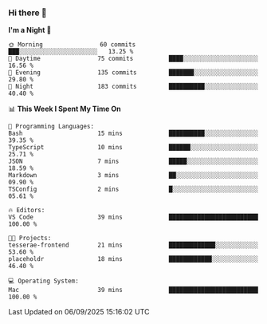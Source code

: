 ### Hi there 👋

<!--
**ALiersEL/ALiersEL** is a ✨ _special_ ✨ repository because its `README.md` (this file) appears on your GitHub profile.

Here are some ideas to get you started:

- 🔭 I’m currently working on ...
- 🌱 I’m currently learning ...
- 👯 I’m looking to collaborate on ...
- 🤔 I’m looking for help with ...
- 💬 Ask me about ...
- 📫 How to reach me: ...
- 😄 Pronouns: ...
- ⚡ Fun fact: ...
-->

<!--START_SECTION:waka-->
**I'm a Night 🦉** 

```text
🌞 Morning                60 commits          ███░░░░░░░░░░░░░░░░░░░░░░   13.25 % 
🌆 Daytime                75 commits          ████░░░░░░░░░░░░░░░░░░░░░   16.56 % 
🌃 Evening                135 commits         ███████░░░░░░░░░░░░░░░░░░   29.80 % 
🌙 Night                  183 commits         ██████████░░░░░░░░░░░░░░░   40.40 % 
```


📊 **This Week I Spent My Time On** 

```text
💬 Programming Languages: 
Bash                     15 mins             ██████████░░░░░░░░░░░░░░░   39.35 % 
TypeScript               10 mins             ██████░░░░░░░░░░░░░░░░░░░   25.71 % 
JSON                     7 mins              █████░░░░░░░░░░░░░░░░░░░░   18.59 % 
Markdown                 3 mins              ██░░░░░░░░░░░░░░░░░░░░░░░   09.90 % 
TSConfig                 2 mins              █░░░░░░░░░░░░░░░░░░░░░░░░   05.61 % 

🔥 Editors: 
VS Code                  39 mins             █████████████████████████   100.00 % 

🐱‍💻 Projects: 
tesserae-frontend        21 mins             █████████████░░░░░░░░░░░░   53.60 % 
placeholdr               18 mins             ████████████░░░░░░░░░░░░░   46.40 % 

💻 Operating System: 
Mac                      39 mins             █████████████████████████   100.00 % 
```


 Last Updated on 06/09/2025 15:16:02 UTC
<!--END_SECTION:waka-->
